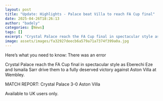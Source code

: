 ```yaml
---
layout: post
title: "Update: Highlights - Palace beat Villa to reach FA Cup final"
date: 2025-04-26T18:26:13
author: "badely"
categories: [News]
tags: []
excerpt: "Crystal Palace reach the FA Cup final in spectacular style as Eberechi Eze and Ismaila Sarr drive them to a fully deserved victory against Aston Villa"
image: assets/images/fa32927deecb6a579a71a7374f399a0a.jpg
---
```


Here’s what you need to know: There was an error

Crystal Palace reach the FA Cup final in spectacular style as Eberechi Eze and Ismaila Sarr drive them to a fully deserved victory against Aston Villa at Wembley.

MATCH REPORT: Crystal Palace 3-0 Aston Villa

Available to UK users only.

